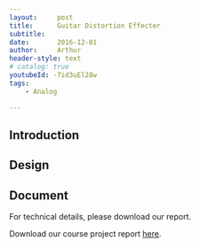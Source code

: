 ```yaml
---
layout:     post
title:      Guitar Distortion Effecter  
subtitle:   
date:       2016-12-01
author:     Arthur
header-style: text
# catalog: true
youtubeId: -7id3uEl28w
tags:
    - Analog

---
```


## Introduction

## Design

## Document

For technical details, please download our report.

Download our course project report [here](https://drive.google.com/open?id=1Am906UoPnU-6uEfWeS5mg9KIk1Ek7i2C).